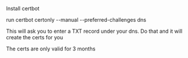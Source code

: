 Install certbot

run 
 certbot certonly --manual --preferred-challenges dns

 This will ask you to enter a TXT record under your dns.
 Do that and it will create the certs for you

 The certs are only valid for 3 months
 